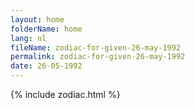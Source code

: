 ```yaml
---
layout: home
folderName: home
lang: nl
fileName: zodiac-for-given-26-may-1992
permalink: zodiac-for-given-26-may-1992
date: 26-05-1992
---
```

{% include zodiac.html %}
